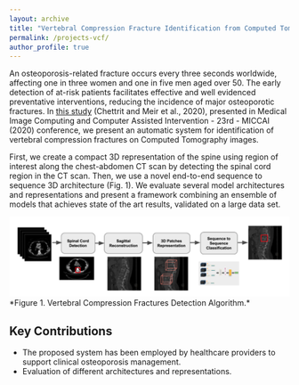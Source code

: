 ```yaml
---
layout: archive
title: "Vertebral Compression Fracture Identification from Computed Tomography"
permalink: /projects-vcf/
author_profile: true
---
```


An osteoporosis-related fracture occurs every three seconds worldwide, affecting one in three women and one in five men aged over 50. 
The early detection of at-risk patients facilitates effective and well evidenced preventative interventions, reducing the incidence of major osteoporotic fractures. 
In [this study](https://arxiv.org/abs/2010.03739) (Chettrit and Meir et al., 2020), presented in Medical Image Computing and Computer Assisted Intervention - 23rd - MICCAI (2020) conference, we present an automatic system for identification of vertebral compression fractures on Computed Tomography images.

First, we create a compact 3D representation of the spine using region of interest along the chest-abdomen CT scan by detecting the spinal cord region in the CT scan. 
Then, we use a novel end-to-end sequence to sequence 3D architecture (Fig. 1). 
We evaluate several model architectures and representations and present a framework combining an ensemble of models that achieves state of the art results, validated on a large data set. 

<img src="vcf-algo.png" alt="vcf" width="1000">
*Figure 1. Vertebral Compression Fractures Detection Algorithm.*


## Key Contributions
- The proposed system has been employed by healthcare providers to support clinical osteoporosis management. 
- Evaluation of different architectures and representations.